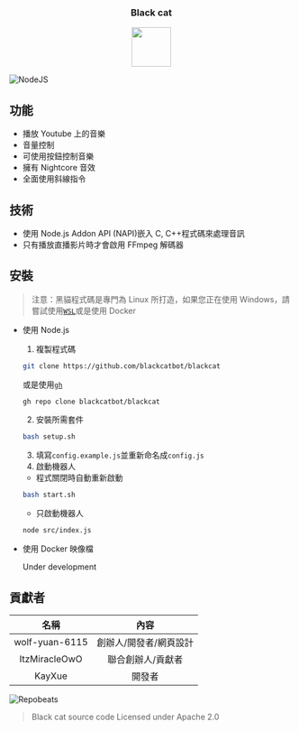 <h3 align="center">Black cat</h3>
<p align="center">
  <img src="https://catmusic.ml/favicon.png" width="70" height="70" />
</p>

![NodeJS](https://img.shields.io/badge/Node.js-6DA55F?style=flat&logo=node.js&logoColor=white)

## 功能

- 播放 Youtube 上的音樂
- 音量控制
- 可使用按鈕控制音樂
- 擁有 Nightcore 音效
- 全面使用斜線指令

## 技術

- 使用 Node.js Addon API (NAPI)嵌入 C, C++程式碼來處理音訊
- 只有播放直播影片時才會啟用 FFmpeg 解碼器

## 安裝

> 注意：黑貓程式碼是專門為 Linux 所打造，如果您正在使用 Windows，請嘗試使用[`WSL`](https://ubuntu.com/wsl)或是使用 Docker

- 使用 Node.js

  1. 複製程式碼

  ```sh
  git clone https://github.com/blackcatbot/blackcat
  ```

  或是使用[`gh`](https://cli.github.com)

  ```sh
  gh repo clone blackcatbot/blackcat
  ```

  2. 安裝所需套件

  ```sh
  bash setup.sh
  ```

  3. 填寫`config.example.js`並重新命名成`config.js`
  4. 啟動機器人

  - 程式關閉時自動重新啟動

  ```sh
  bash start.sh
  ```

  - 只啟動機器人

  ```sh
  node src/index.js
  ```

- 使用 Docker 映像檔

  Under development

## 貢獻者

|      名稱      |          內容          |
| :------------: | :--------------------: |
| wolf-yuan-6115 | 創辦人/開發者/網頁設計 |
| ItzMiracleOwO  |   聯合創辦人/貢獻者    |
|     KayXue     |         開發者         |

![Repobeats](https://repobeats.axiom.co/api/embed/a6bd28c74d122a98b8db7d45fd5ca39ad0e8b12e.svg)

> Black cat source code Licensed under Apache 2.0
